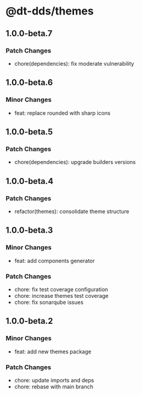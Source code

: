 # @dt-dds/themes

## 1.0.0-beta.7

### Patch Changes

- chore(dependencies): fix moderate vulnerability

## 1.0.0-beta.6

### Minor Changes

- feat: replace rounded with sharp icons

## 1.0.0-beta.5

### Patch Changes

- chore(dependencies): upgrade builders versions

## 1.0.0-beta.4

### Patch Changes

- refactor(themes): consolidate theme structure

## 1.0.0-beta.3

### Minor Changes

- feat: add components generator

### Patch Changes

- chore: fix test coverage configuration
- chore: increase themes test coverage
- chore: fix sonarqube issues

## 1.0.0-beta.2

### Minor Changes

- feat: add new themes package

### Patch Changes

- chore: update imports and deps
- chore: rebase with main branch
